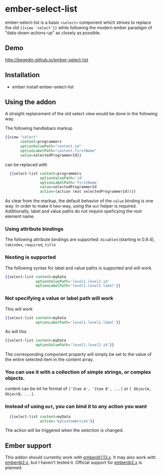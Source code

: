 # ember-select-list

ember-select-list is a basic `<select>` component which strives to replace the old `{{view 'select'}}` while following the modern ember paradigm of "data-down-actions-up" as closely as possible.

## Demo

http://begedin.github.io/ember-select-list

## Installation

* ember install ember-select-list

## Using the addon

A straight replacement of the old select view would be done in the following way.

The following handlebars markup

```handlebars
{{view "select"
       content=programmers
       optionValuePath="content.id"
       optionLabelPath="content.firstName"
       value=selectedProgrammerId}}
```

can be replaced with

```handlebars
  {{select-list content=programmers
                optionValuePath='id'
                optionLabelPath='firstName'
                value=selectedProgrammerId
                action=(action (mut selectedProgrammerId))}}

```

As clear from the markup, the default behavior of the `value` binding is one way. In order to make it two-way, using the `mut` helper is required. Additionally, label and value paths do not require speficying the root element name.

### Using attribute bindings

The following attribute bindings are supported: `disabled` (starting in 0.9.4), `tabindex`, `required`, `title`


### Nesting is supported

The following syntax for label and value paths is supported and will work.

```handlebars
{{select-list content=myData
              optionValuePath='level1.level2.id'
              optionLabelPath='level1.level2.label'}}
```


### Not specifying a value or label path will work

This will work

```handlebars
{{select-list content=myData
              optionLabelPath='level1.level2.label'}}
```

As will this

```handlebars
{{select-list content=myData
              optionValuePath='level1.level2.id'}}
```

The corresponding component property will simply be set to the value of the entire selected item in the content array.

### You can use it with a collection of simple strings, or complex objects.

content can be int he format of `['Item A', 'Item B', ...]` or `[ ObjectA, ObjectB, ...]`.

### Instead of using `mut`, you can bind it to any action you want

```handlebars
  {{select-list content=myData
                action='myCustomAction'}}

```

The action will be triggered when the selection is changed.

## Ember support

This addon should currently work with ember@1.13.x. It may also work with ember@2.x, but I haven't tested it. Official support for ember@2.x is planned.
